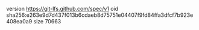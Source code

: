 version https://git-lfs.github.com/spec/v1
oid sha256:e263e9d7d437f013b6cdaeb8d75751e04407f9fd84ffa3dfcf7b923e408ea0a9
size 70663
